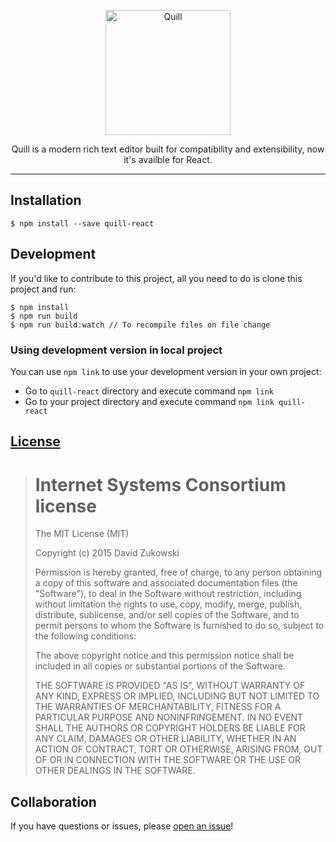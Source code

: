 <p align="center">
  <a href="https://www.npmjs.com/package/TriPSs/quill-react">
    <img alt="Quill" src="https://camo.githubusercontent.com/b0c238d8006d3d3f4a6bb199f44195c08bf70664/68747470733a2f2f7175696c6c6a732e636f6d2f6173736574732f696d616765732f6c6f676f2e737667" width="200">
  </a>
</p>

<p align="center">
  Quill is a modern rich text editor built for compatibility and extensibility, now it's availble for React.
</p>

<p align="center">
  <!-- <a href="#"><img alt="#" src="#"></a> -->
</p>

---

## Installation
```shell
$ npm install --save quill-react
```

## Development
If you'd like to contribute to this project, all you need to do is clone
this project and run:

```shell
$ npm install
$ npm run build
$ npm run build:watch // To recompile files on file change
```

### Using development version in local project
You can use `npm link` to use your development version in your own project:
- Go to `quill-react` directory and execute command `npm link`
- Go to your project directory and execute command `npm link quill-react`

## [License](https://github.com/tripss/quill-react/blob/master/LICENSE)

> Internet Systems Consortium license
> ===================================
>
> The MIT License (MIT)
>  
> Copyright (c) 2015 David Zukowski
>  
> Permission is hereby granted, free of charge, to any person obtaining a copy
> of this software and associated documentation files (the "Software"), to deal
> in the Software without restriction, including without limitation the rights
> to use, copy, modify, merge, publish, distribute, sublicense, and/or sell
> copies of the Software, and to permit persons to whom the Software is
> furnished to do so, subject to the following conditions:
>  
> The above copyright notice and this permission notice shall be included in all
> copies or substantial portions of the Software.
>  
> THE SOFTWARE IS PROVIDED "AS IS", WITHOUT WARRANTY OF ANY KIND, EXPRESS OR
> IMPLIED, INCLUDING BUT NOT LIMITED TO THE WARRANTIES OF MERCHANTABILITY,
> FITNESS FOR A PARTICULAR PURPOSE AND NONINFRINGEMENT. IN NO EVENT SHALL THE
> AUTHORS OR COPYRIGHT HOLDERS BE LIABLE FOR ANY CLAIM, DAMAGES OR OTHER
> LIABILITY, WHETHER IN AN ACTION OF CONTRACT, TORT OR OTHERWISE, ARISING FROM,
> OUT OF OR IN CONNECTION WITH THE SOFTWARE OR THE USE OR OTHER DEALINGS IN THE
> SOFTWARE.

## Collaboration

If you have questions or issues, please [open an issue](https://github.com/TriPSs/quill-react/issues)!
